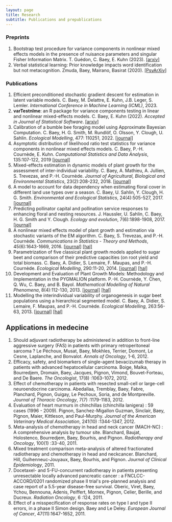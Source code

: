 ```yaml
---
layout: page
title: Research
subtitle: Publications and prepublications
---
```


### Preprints

1. Bootstrap test procedure for variance components in nonlinear mixed effects models in the presence of nuisance parameters and singular Fisher Information Matrix. T. Guédon, C. Baey, E. Kuhn (2023). [[arxiv]](https://arxiv.org/abs/2306.10779)
2. Verbal statistical learning: Prior knowledge impacts word identification but not metacognition. Zmuda, Baey, Mairano, Basirat (2020). [[PsyArXiv]](https://psyarxiv.com/uk2dr/)

### Publications

1. Efficient preconditioned stochastic gradient descent for estimation in latent variable models. C. Baey, M. Delattre, E. Kuhn, J.B. Leger, S. Lemler. *International Conference in Machine Learning (ICML)*, 2023.
1. **varTestnlme**: an R package for variance components testing in linear and nonlinear mixed-effects models. C. Baey, E. Kuhn (2022). *Accepted in Journal of Statistical Software*. [[arxiv]](https://arxiv.org/abs/2007.04791)
1. Calibration of a bumble bee foraging model using Approximate Bayesian Computation. C. Baey, H. G. Smith, M. Rundlöf, O. Olsson, Y. Clough, U. Sahlin. *Ecological Modelling*, 477: 110251, 2022. [[journal]](https://doi.org/10.1016/j.ecolmodel.2022.110251) 
1. Asymptotic distribution of likelihood ratio test statistics for variance components in nonlinear mixed effects models. C. Baey, P.-H. Cournède, E. Kuhn. *Computational Statistics and Data Analysis*, 135:107-122, 2019 [[journal]](https://www.sciencedirect.com/science/article/pii/S0167947319300283?via%3Dihub) 
1. Mixed-effects estimation in dynamic models of plant growth for the assessment of inter-individual variability. C. Baey, A. Mathieu, A. Jullien, S. Trevezas, and P.-H. Cournède. *Journal of Agricultural, Biological and Environmental Statistics*, 23(2):208-232, 2018. [[journal]](https://link.springer.com/article/10.1007%2Fs13253-017-0307-4)
1. A model to account for data dependency when estimating floral cover in different land use types over a season. C. Baey, U. Sahlin, Y. Clough, H. G. Smith. *Environmental and Ecological Statistics*, 24(4):505-527, 2017. [[journal]](https://link.springer.com/article/10.1007/s10651-017-0387-x)
1. Predicting pollinator capital and pollination service responses to enhancing floral and nesting resources. J. Haussler, U. Sahlin, C. Baey, H. G. Smith and Y. Clough. *Ecology and evolution*, 7(6):1898-1908, 2017. [[journal]](http://onlinelibrary.wiley.com/doi/10.1002/ece3.2765/abstract;jsessionid=8922784C90BB457738EE573002C8EB37.f02t03)
1. A nonlinear mixed effects model of plant growth and estimation via stochastic variants of the EM algorithm. C. Baey, S. Trevezas, and P.-H. Cournède. *Communications in Statistics - Theory and Methods*, 45(6):1643-1669, 2016. [[journal]](http://www.tandfonline.com/eprint/2WvYPsnK2CVKTAMHf7Cn/full) [[hal]](https://hal.archives-ouvertes.fr/hal-01068327v1)
1. Parametrization of five classical plant growth models applied to sugar beet and comparison of their predictive capacities (on root yield and total biomass. C. Baey, A. Didier, S. Lemaire, F. Maupas, and P.-H. Cournède. *Ecological Modelling*, 290:11-20, 2014. [[journal]](http://www.sciencedirect.com/science/article/pii/S0304380013005395) [[hal]](http://hal.inria.fr/index.php?halsid=fgf26pmsc79h8oi7lasi38k5c1&view_this_doc=hal-00919753&version=1)
1. Development and Evaluation of Plant Growth Models: Methodology and Implementation in the PYGMALION platform. P.-H. Cournède, Y. Chen, Q. Wu, C. Baey, and B. Bayol. *Mathematical Modelling of Natural Phenomena*, 8(4):112-130, 2013. [[journal]](http://journals.cambridge.org/action/displayAbstract?fromPage=online&aid=8953762&fileId=S0973534813084071) [[hal]](http://hal.archives-ouvertes.fr/docs/00/86/09/02/PDF/Cournede_etal_2013_MMNP8_4_.pdf)
1. Modelling the interindividual variability of organogenesis in sugar beet populations using a hierarchical segmented model. C. Baey, A. Didier, S. Lemaire, F. Maupas, and P.-H. Cournède. *Ecological Modelling*, 263:56-63, 2013. [[journal]](http://www.sciencedirect.com/science/article/pii/S0304380013002172) [[hal]](http://hal.inria.fr/index.php?halsid=fgf26pmsc79h8oi7lasi38k5c1&view_this_doc=hal-00819919&version=1) 

##  Applications in medecine

1. Should adjuvant radiotherapy be administered in addition to front-line aggressive surgery (FAS) in patients with primary retroperitoneal sarcoma ? Le Péchoux, Musat, Baey, Mokhles, Terrier, Domont, Le Cesne, Laplanche, and Bonvalot. *Annals of Oncology*, 1-6, 2012.
1. Efficacy, safety, and biomarkers of single-agent bevacizumab therapy in patients with advanced hepatocellular carcinoma. Boige, Malka, Bourredjem, Dromain, Baey, Jacques, Pignon, Vimond, Bouvet-Forteau, and De Baere. *The Oncologist*, 17(8) :1063-1072, 2012. 
1. Effect of chemotherapy in patients with resected small-cell or large-cell neuroendocrine carcinoma. Abedallaa, Tremblay, Baey, Fabre, Planchard, Pignon, Guigay, Le Pechoux, Soria, and de Montpreville. *Journal of Thoracic Oncology*, 7(7) :1179-1183, 2012.
1. Evaluation of heart murmurs in chinchillas (chinchilla lanigera) : 59 cases (1996 - 2009). Pignon, Sanchez-Migallon Guzman, Sinclair, Baey, Pignon, Maier, Kittleson, and Paul-Murphy. *Journal of the American Veterinary Medical Association*, 241(10) :1344-1347, 2012.
1. Meta-analysis of chemotherapy in head and neck cancer (MACH-NC) : A comprehensive analysis by tumour site. Blanchard, Baujat, Holostenco, Bourredjem, Baey, Bourhis, and Pignon. *Radiotherapy and Oncology*, 100(1) :33-40, 2011.
1. Mixed treatment comparison meta-analysis of altered fractionated radiotherapy and chemotherapy in head and neckcancer. Blanchard, Hill, Guihenneuc-Jouyaux, Baey, Bourhis, and Pignon. *Journal of Clinical Epidemiology*, 2011.
1. Docetaxel- and 5-FU-concurrent radiotherapy in patients presenting unresectable locally advanced pancreatic cancer : a FNCLCC-ACCORD/0201 randomized phase II trial's pre-planned analysis and case report of a 5.5-year disease-free survival. Oberic, Viret, Baey, Ychou, Bennouna, Adenis, Peiffert, Mornex, Pignon, Celier, Berille, and Ducreux. *Radiation Oncology*, 6 :124, 2011.
1. Effect of a misspecification of response rates on type I and type II errors, in a phase II Simon design. Baey and Le Deley. *European Journal of Cancer*, 47(11):1647-1652, 2011.
